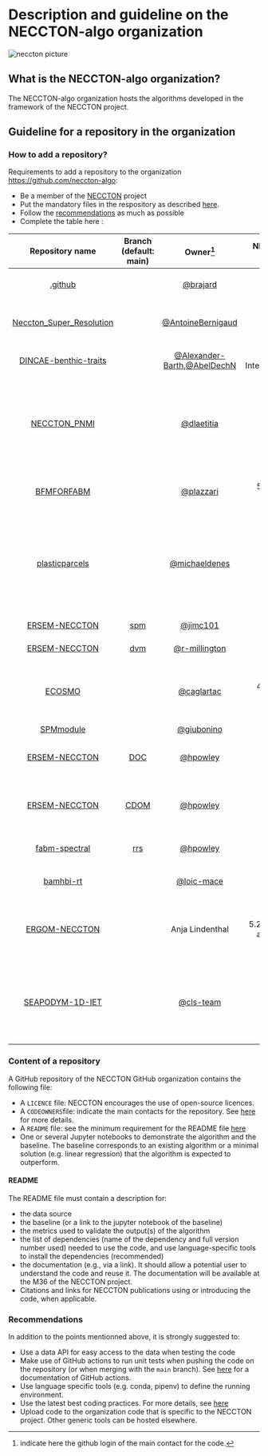 # Description and guideline on the NECCTON-algo organization
![neccton picture](https://github.com/neccton-algo/.github/blob/main/1500x500.jpeg)
## What is the NECCTON-algo organization?
The NECCTON-algo organization hosts the algorithms developed in the framework of the NECCTON project.

## Guideline for a repository in the organization

### How to add a repository?
Requirements to add a repository to the organization https://github.com/neccton-algo:
- Be a member of the [NECCTON](https://www.neccton.eu/) project
- Put the mandatory files in the respository as described [here](#content-of-a-repository).
- Follow the [recommendations](#recommendations) as much as possible
- Complete the table here :

| Repository name                                       | Branch (default: main) | Owner[^1]                                             | NECCTON task | short description |
|       :---:                                           |  :---: | :---:                                            |     ---:     |    :---            |
|    [.github](https://github.com/neccton-algo)         | | [@brajard](https://www.github.com/brajard)        | 4.1          | description of the github organization |
|    [Neccton_Super_Resolution](https://github.com/neccton-algo/Neccton_Super_Resolution)         | | [@AntoineBernigaud](https://www.github.com/AntoineBernigaud)        | 4.4.3       | Super Resolution Data Assimilation |
|    [DINCAE-benthic-traits](https://github.com/neccton-algo/DINCAE-benthic-traits)         | | [@Alexander-Barth](https://www.github.com/Alexander-Barth),[@AbelDechN](https://github.com/AbelDechN)        |   4.2.2 Interpolation          | data products of benthic traits  |
|    [NECCTON_PNMI](https://github.com/neccton-algo/NECCTON_PNMI)         | | [@dlaetitia](https://github.com/dlaetitia)        |   4.3.1          | Spatial distribution of zooplankton diversity in the Parc Naturel Marin Iroise (PNMI) |
|    [BFMFORFABM](https://github.com/inogs/bfmforfabm.git) ||[@plazzari](https://github.com/plazzari) | 5.2.3 and 5.2.4 | POC and bio-optic module used within BFM|
| [plasticparcels](https://github.com/OceanParcels/plasticparcels) | | [@michaeldenes](https://github.com/michaeldenes) | 8.3 | Microplastic transport and dispersion simulation tool based on the `parcels` Lagrangian framework |
| [ERSEM-NECCTON](https://github.com/pmlmodelling/ersem-neccton) | [spm](https://github.com/pmlmodelling/ersem-neccton/tree/spm) | [@jimc101](https://www.github.com/jimc101) | 5.2.2 | SPM Model in ERSEM |
| [ERSEM-NECCTON](https://github.com/pmlmodelling/ersem-neccton) | [dvm](https://github.com/pmlmodelling/ersem-neccton/tree/dvm) | [@r-millington](https://www.github.com/r-millington) | 5.2.1 | DVM Model in ERSEM |
| [ECOSMO](https://github.com/nansencenter/ECOSMO) | | [@caglartac](https://github.com/caglartac) | 4.3.1 and 5.2.1 | main ECOSMO and diel vertical migration codes |
| [SPMmodule](https://github.com/giubonino/SPMmodule) | | [@giubonino](https://github.com/giubonino) | 5.2.2 | SPM module |
| [ERSEM-NECCTON](https://github.com/pmlmodelling/ersem-neccton) | [DOC](https://github.com/pmlmodelling/ersem-neccton/tree/DOC) | [@hpowley](https://www.github.com/hpowley) | 5.2.3 | NECCTON DOC changes in ERSEM |
| [ERSEM-NECCTON](https://github.com/pmlmodelling/ersem-neccton) | [CDOM](https://github.com/pmlmodelling/ersem-neccton/tree/CDOM) | [@hpowley](https://www.github.com/hpowley) | 5.2.4 | CDOM additions for bio-optical model in ERSEM |
| [fabm-spectral](https://github.com/pmlmodelling//fabm-spectral) | [rrs](https://github.com/pmlmodelling/fabm-spectral/tree/rrs) | [@hpowley](https://www.github.com/hpowley) | 5.2.4 | Bio-optical model used with ERSEM|
| [bamhbi-rt](https://github.com/loic-mace/bamhbi-rt) | | [@loic-mace](https://github.com/loic-mace) | 5.2.4 | Bio-optics module for BAMHBI|
| [ERGOM-NECCTON](https://gitlab.opencode.de/bsh/neccton) | | Anja Lindenthal | 5.2.1, 5.2.3 and 5.2.4 | ERGOM-FABM code with DVM and bio-optical modules |
| [SEAPODYM-1D-IET](https://github.com/neccton-algo/SEAPODYM-1D-IET) | | [@cls-team](https://github.com/neccton-algo/SEAPODYM-1D-IET/commits?author=cls-team) | 3.2 and 5.2.1 | 1D version of SEAPODYM-LMTL Intermediate Energy Transfert (IET) |

[^1]:indicate here the github login of the main contact for the code.

### Content of a repository
A GitHub repository of the NECCTON GitHub organization contains the following file:

- A `LICENCE` file: NECCTON encourages the use of open-source licences.
- A `CODEOWNERS`file: indicate the main contacts for the repository. See [here](https://docs.github.com/en/repositories/managing-your-repositorys-settings-and-features/customizing-your-repository/about-code-owners) for more details.
- A `README` file: see the minimum requirement for the README file [here](#readme)
- One or several Jupyter notebooks to demonstrate the algorithm and the baseline. The baseline corresponds to an existing algorithm or a minimal solution (e.g. linear regression) that the algorithm is expected to outperform. 

#### README
The README file must contain a description for:
- the data source
- the baseline (or a link to the jupyter notebook of the baseline)
- the metrics used to validate the output(s) of the algorithm
- the list of dependencies (name of the dependency and full version number used) needed to use the code, and use language-specific tools to install the dependencies (recommended)
- the documentation (e.g., via a link). It should allow a potential user to understand the code and reuse it. The documentation will be available at the M36 of the NECCTON project.
- Citations and links for NECCTON publications using or introducing the code, when applicable.

### Recommendations
In addition to the points mentionned above, it is strongly suggested to:
- Use a data API for easy access to the data when testing the code
- Make use of GitHub actions to run unit tests when pushing the code on the repository (or when merging with the `main` branch). See [here](https://docs.github.com/en/actions) for a documentation of GitHub actions.
- Use language specific tools (e.g. conda, pipenv) to define the running environment.
- Use the latest best coding practices. For more details, see [here](https://github.com/neccton-algo/.github/blob/main/docs/moi_archive/best_practices.md)
- Upload code to the organization code that is specific to the NECCTON project. Other generic tools can be hosted elsewhere.

<!--

**Here are some ideas to get you started:**

🙋‍♀️ A short introduction - what is your organization all about?
🌈 Contribution guidelines - how can the community get involved?
👩‍💻 Useful resources - where can the community find your docs? Is there anything else the community should know?
🍿 Fun facts - what does your team eat for breakfast?
🧙 Remember, you can do mighty things with the power of [Markdown](https://docs.github.com/github/writing-on-github/getting-started-with-writing-and-formatting-on-github/basic-writing-and-formatting-syntax)
-->
